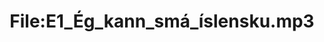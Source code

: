 ---
title: File:E1_Ég_kann_smá_íslensku.mp3
recording of: Ég kann smá íslensku.
reading speed: slow
speaker: E
license: CC0
---